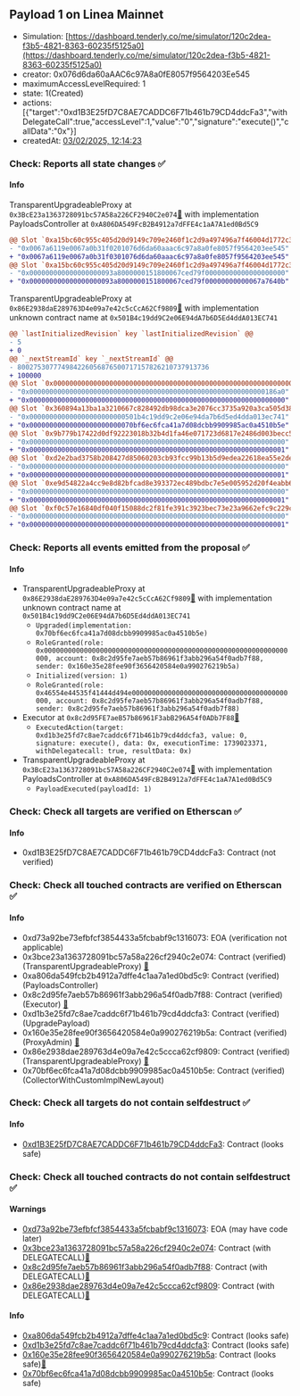 ## Payload 1 on Linea Mainnet

- Simulation: [https://dashboard.tenderly.co/me/simulator/120c2dea-f3b5-4821-8363-60235f5125a0](https://dashboard.tenderly.co/me/simulator/120c2dea-f3b5-4821-8363-60235f5125a0)
- creator: 0x076d6da60aAAC6c97A8a0fE8057f9564203Ee545
- maximumAccessLevelRequired: 1
- state: 1(Created)
- actions: [{"target":"0xd1B3E25fD7C8AE7CADDC6F71b461b79CD4ddcFa3","withDelegateCall":true,"accessLevel":1,"value":"0","signature":"execute()","callData":"0x"}]
- createdAt: [03/02/2025, 12:14:23](https://lineascan.build/tx/0xb1be91f614584d87f4e4158ba59443e77431591f07c30b637d4c5d633cbc14e9)

### Check: Reports all state changes :white_check_mark:

#### Info


TransparentUpgradeableProxy at `0x3BcE23a1363728091bc57A58a226CF2940C2e074`[:ghost:](https://github.com/bgd-labs/aave-address-book "GovernanceV3Linea.PAYLOADS_CONTROLLER") with implementation PayloadsController at `0xA806DA549FcB2B4912a7dFFE4c1aA7A1ed0Bd5C9`
```diff
@@ Slot `0xa15bc60c955c405d20d9149c709e2460f1c2d9a497496a7f46004d1772c3054c` @@
- "0x0067a6119e0067a0b31f0201076d6da60aaac6c97a8a0fe8057f9564203ee545"
+ "0x0067a6119e0067a0b31f0301076d6da60aaac6c97a8a0fe8057f9564203ee545"
@@ Slot `0xa15bc60c955c405d20d9149c709e2460f1c2d9a497496a7f46004d1772c3054d` @@
- "0x000000000000000000093a8000000151800067ced79f00000000000000000000"
+ "0x000000000000000000093a8000000151800067ced79f00000000000067a7640b"
```

TransparentUpgradeableProxy at `0x86E2938daE289763D4e09a7e42c5cCcA62Cf9809`[:ghost:](https://github.com/bgd-labs/aave-address-book "AaveV3Linea.COLLECTOR") with implementation unknown contract name at `0x501B4c19dd9C2e06E94dA7b6D5Ed4ddA013EC741`
```diff
@@ `lastInitializedRevision` key `lastInitializedRevision` @@
- 5
+ 0
@@ `_nextStreamId` key `_nextStreamId` @@
- 800275307774984226056876500717157826210737913736
+ 100000
@@ Slot `0x0000000000000000000000000000000000000000000000000000000000000036` @@
- "0x00000000000000000000000000000000000000000000000000000000000186a0"
+ "0x0000000000000000000000000000000000000000000000000000000000000000"
@@ Slot `0x360894a13ba1a3210667c828492db98dca3e2076cc3735a920a3ca505d382bbc` @@
- "0x000000000000000000000000501b4c19dd9c2e06e94da7b6d5ed4dda013ec741"
+ "0x00000000000000000000000070bf6ec6fca41a7d08dcbb9909985ac0a4510b5e"
@@ Slot `0x9b779b17422d0df92223018b32b4d1fa46e071723d6817e2486d003becc55f00` @@
- "0x0000000000000000000000000000000000000000000000000000000000000000"
+ "0x0000000000000000000000000000000000000000000000000000000000000001"
@@ Slot `0xd2e2bad3758b208427d85060203cb93fcc99b13b5d9edea22618ea55e2de9d3e` @@
- "0x0000000000000000000000000000000000000000000000000000000000000000"
+ "0x0000000000000000000000000000000000000000000000000000000000000001"
@@ Slot `0xe9d54822a4cc9e8d82bfcad8e393372ec489bdbc7e5e005952d20f4eabb6ba1c` @@
- "0x0000000000000000000000000000000000000000000000000000000000000000"
+ "0x0000000000000000000000000000000000000000000000000000000000000001"
@@ Slot `0xf0c57e16840df040f15088dc2f81fe391c3923bec73e23a9662efc9c229c6a00` @@
- "0x0000000000000000000000000000000000000000000000000000000000000000"
+ "0x0000000000000000000000000000000000000000000000000000000000000001"
```


### Check: Reports all events emitted from the proposal :white_check_mark:

#### Info

- TransparentUpgradeableProxy at `0x86E2938daE289763D4e09a7e42c5cCcA62Cf9809`[:ghost:](https://github.com/bgd-labs/aave-address-book "AaveV3Linea.COLLECTOR") with implementation unknown contract name at `0x501B4c19dd9C2e06E94dA7b6D5Ed4ddA013EC741`
  - `Upgraded(implementation: 0x70bf6ec6fca41a7d08dcbb9909985ac0a4510b5e)`
  - `RoleGranted(role: 0x0000000000000000000000000000000000000000000000000000000000000000, account: 0x8c2d95fe7aeb57b86961f3abb296a54f0adb7f88, sender: 0x160e35e28fee90f3656420584e0a990276219b5a)`
  - `Initialized(version: 1)`
  - `RoleGranted(role: 0x46554e44535f41444d494e000000000000000000000000000000000000000000, account: 0x8c2d95fe7aeb57b86961f3abb296a54f0adb7f88, sender: 0x8c2d95fe7aeb57b86961f3abb296a54f0adb7f88)`
- Executor at `0x8c2d95FE7aeB57b86961F3abB296A54f0ADb7F88`[:ghost:](https://github.com/bgd-labs/aave-address-book "AaveV3Linea.ACL_ADMIN, GovernanceV3Linea.EXECUTOR_LVL_1")
  - `ExecutedAction(target: 0xd1b3e25fd7c8ae7caddc6f71b461b79cd4ddcfa3, value: 0, signature: execute(), data: 0x, executionTime: 1739023371, withDelegatecall: true, resultData: 0x)`
- TransparentUpgradeableProxy at `0x3BcE23a1363728091bc57A58a226CF2940C2e074`[:ghost:](https://github.com/bgd-labs/aave-address-book "GovernanceV3Linea.PAYLOADS_CONTROLLER") with implementation PayloadsController at `0xA806DA549FcB2B4912a7dFFE4c1aA7A1ed0Bd5C9`
  - `PayloadExecuted(payloadId: 1)`

### Check: Check all targets are verified on Etherscan :white_check_mark:

#### Info

- 0xd1B3E25fD7C8AE7CADDC6F71b461b79CD4ddcFa3: Contract (not verified) 

### Check: Check all touched contracts are verified on Etherscan :white_check_mark:

#### Info

- 0xd73a92be73efbfcf3854433a5fcbabf9c1316073: EOA (verification not applicable)
- 0x3bce23a1363728091bc57a58a226cf2940c2e074: Contract (verified) (TransparentUpgradeableProxy) [:ghost:](https://github.com/bgd-labs/aave-address-book "GovernanceV3Linea.PAYLOADS_CONTROLLER")
- 0xa806da549fcb2b4912a7dffe4c1aa7a1ed0bd5c9: Contract (verified) (PayloadsController) 
- 0x8c2d95fe7aeb57b86961f3abb296a54f0adb7f88: Contract (verified) (Executor) [:ghost:](https://github.com/bgd-labs/aave-address-book "AaveV3Linea.ACL_ADMIN, GovernanceV3Linea.EXECUTOR_LVL_1")
- 0xd1b3e25fd7c8ae7caddc6f71b461b79cd4ddcfa3: Contract (verified) (UpgradePayload) 
- 0x160e35e28fee90f3656420584e0a990276219b5a: Contract (verified) (ProxyAdmin) [:ghost:](https://github.com/bgd-labs/aave-address-book "MiscLinea.PROXY_ADMIN")
- 0x86e2938dae289763d4e09a7e42c5ccca62cf9809: Contract (verified) (TransparentUpgradeableProxy) [:ghost:](https://github.com/bgd-labs/aave-address-book "AaveV3Linea.COLLECTOR")
- 0x70bf6ec6fca41a7d08dcbb9909985ac0a4510b5e: Contract (verified) (CollectorWithCustomImplNewLayout) 

### Check: Check all targets do not contain selfdestruct :white_check_mark:

#### Info

- [0xd1B3E25fD7C8AE7CADDC6F71b461b79CD4ddcFa3](https://lineascan.build/address/0xd1B3E25fD7C8AE7CADDC6F71b461b79CD4ddcFa3): Contract (looks safe)

### Check: Check all touched contracts do not contain selfdestruct :white_check_mark:

#### Warnings

- [0xd73a92be73efbfcf3854433a5fcbabf9c1316073](https://lineascan.build/address/0xd73a92be73efbfcf3854433a5fcbabf9c1316073): EOA (may have code later)
- [0x3bce23a1363728091bc57a58a226cf2940c2e074](https://lineascan.build/address/0x3bce23a1363728091bc57a58a226cf2940c2e074): Contract (with DELEGATECALL)[:ghost:](https://github.com/bgd-labs/aave-address-book "GovernanceV3Linea.PAYLOADS_CONTROLLER")
- [0x8c2d95fe7aeb57b86961f3abb296a54f0adb7f88](https://lineascan.build/address/0x8c2d95fe7aeb57b86961f3abb296a54f0adb7f88): Contract (with DELEGATECALL)[:ghost:](https://github.com/bgd-labs/aave-address-book "AaveV3Linea.ACL_ADMIN, GovernanceV3Linea.EXECUTOR_LVL_1")
- [0x86e2938dae289763d4e09a7e42c5ccca62cf9809](https://lineascan.build/address/0x86e2938dae289763d4e09a7e42c5ccca62cf9809): Contract (with DELEGATECALL)[:ghost:](https://github.com/bgd-labs/aave-address-book "AaveV3Linea.COLLECTOR")

#### Info

- [0xa806da549fcb2b4912a7dffe4c1aa7a1ed0bd5c9](https://lineascan.build/address/0xa806da549fcb2b4912a7dffe4c1aa7a1ed0bd5c9): Contract (looks safe)
- [0xd1b3e25fd7c8ae7caddc6f71b461b79cd4ddcfa3](https://lineascan.build/address/0xd1b3e25fd7c8ae7caddc6f71b461b79cd4ddcfa3): Contract (looks safe)
- [0x160e35e28fee90f3656420584e0a990276219b5a](https://lineascan.build/address/0x160e35e28fee90f3656420584e0a990276219b5a): Contract (looks safe)[:ghost:](https://github.com/bgd-labs/aave-address-book "MiscLinea.PROXY_ADMIN")
- [0x70bf6ec6fca41a7d08dcbb9909985ac0a4510b5e](https://lineascan.build/address/0x70bf6ec6fca41a7d08dcbb9909985ac0a4510b5e): Contract (looks safe)

